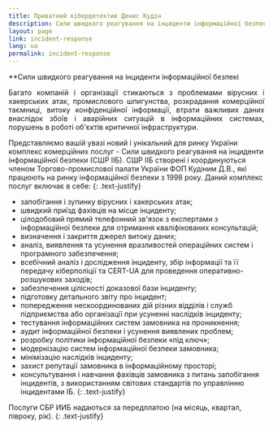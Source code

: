 ```yaml
---
title: Приватний кібердетектив Денис Кудін
description: Сили швидкого реагування на інциденти інформаційної безпекі
layout: page
link: incident-response
lang: ua
permalink: incident-response
---
```


**Сили швидкого реагування на інциденти інформаційної безпекі

<div align=justify>Багато компаній і організації стикаються з проблемами вірусних і хакерських атак, промислового шпигунства, розкрадання комерційної таємниці, витоку конфіденційної інформації, втрати важливих даних внаслідок збоїв і аварійних ситуацій в інформаційних системах, порушень в роботі об'єктів критичної інфраструктури.</div>

Представляємо вашій увазі новий і унікальний для ринку України комплекс комерційних послуг - Сили швидкого реагування на інциденти інформаційної безпеки (СШР ІІБ). СШР ІІБ створені і координуються членом Торгово-промислової палати України ФОП Кудіним Д.В., які працюють на ринку інформаційної безпеки з 1998 року. Даний комплекс послуг включає в себе:
{: .text-justify}

* запобігання і зупинку вірусних і хакерських атак;
* швидкий приїзд фахівців на місце інциденту;
* цілодобовий прямий телефонний зв'язок з експертами з інформаційної безпеки для отримання кваліфікованих консультацій;
* визначення і закриття джерел витоку даних;
* аналіз, виявлення та усунення вразливостей операційних систем і програмного забезпечення;
* всебічний аналіз і дослідження інциденту, збір інформації та її передачу кіберполіції та CERT-UA для проведення оперативно-розшукових заходів;
* забезпечення цілісності доказової бази інциденту;
* підготовку детального звіту про інцидент;
* попередження нескоординованих дій різних відділів і служб підприємства або організації при усуненні наслідків інциденту;
* тестування інформаційних систем замовника на проникнення;
* аудит інформаційної безпеки і усунення виявлених проблем;
* розробку політики інформаційної безпеки «під ключ»;
* модернізацію систем інформаційної безпеки замовника;
* мінімізацію наслідків інциденту;
* захист репутації замовника в інформаційному просторі;
* консультування і навчання фахівців замовника з питань запобігання інцидентів, з використанням світових стандартів по управлінню інцидентами ІБ.
{: .text-justify}

Послуги СБР ИИБ надаються за передплатою (на місяць, квартал, півроку, рік).
{: .text-justify}

